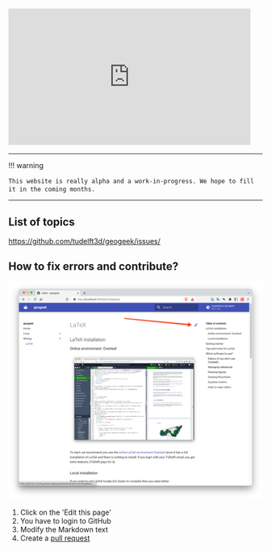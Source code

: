 
# 


<iframe src="https://giphy.com/embed/l0HlHFRbmaZtBRhXG" width="480" height="270" frameBorder="0" class="giphy-embed" allowFullScreen></iframe>


- - -

!!! warning

    This website is really alpha and a work-in-progress. We hope to fill it in the coming months.

- - -

## List of topics

<https://github.com/tudelft3d/geogeek/issues/>


## How to fix errors and contribute?

![](./img/editpage.png)

1. Click on the 'Edit this page' 
2. You have to login to GitHub
3. Modify the Markdown text
4. Create a [pull request](https://docs.github.com/en/pull-requests/collaborating-with-pull-requests/proposing-changes-to-your-work-with-pull-requests/creating-a-pull-request)

